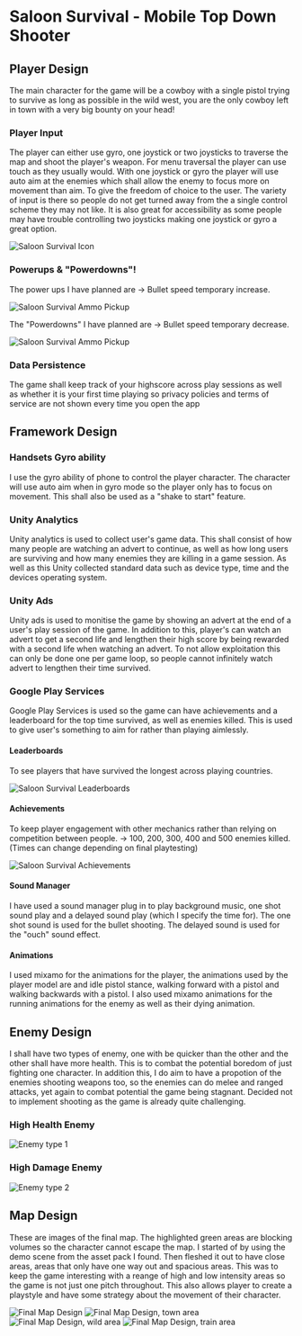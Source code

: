 <h1> Saloon Survival - Mobile Top Down Shooter</h1>

<h2> Player Design </h2>
<p> The main character for the game will be a cowboy with a single pistol trying to survive as long as possible in the wild west, you are the only cowboy left in town with a very big bounty on your head!
 </p>

<h3> Player Input </h3>
<p> The player can either use gyro, one joystick or two joysticks to traverse the map and shoot the player's weapon. For menu traversal the player can use touch as they usually would. With one joystick or gyro the player will use auto aim at the enemies which shall allow the enemy to focus more on movement than aim. To give the freedom of choice to the user. The variety of input is there so people do not get turned away from the a single control scheme they may not like. It is also great for accessibility as some people may have trouble controlling two joysticks making one joystick or gyro a great option.</p>
<img src = "photos/Saloon Survival Icon.png" title ="Saloon Survival Icon">

<h3> Powerups & "Powerdowns"! </h3>

<p> The power ups I have planned are
-> Bullet speed temporary increase. </p>
<img src = "photos/SSAmmoPickup.png" title ="Saloon Survival Ammo Pickup">

The "Powerdowns" I have planned are
-> Bullet speed temporary decrease.</p> 
<img src = "photos/SSPowerdown.PNG" title ="Saloon Survival Ammo Pickup">

<h3> Data Persistence </h3>
<p> The game shall keep track of your highscore across play sessions as well as whether it is your first time playing so privacy policies and terms of service are not shown every time you open the app </p>

<h2> Framework Design </h2>

<h3> Handsets Gyro ability </h3>
<p>I use the gyro ability of phone to control the player character. The character will use auto aim when in gyro mode so the player only has to focus on movement. This shall also be used as a "shake to start" feature. </p>

<h3> Unity Analytics </h3>
<p>Unity analytics is used to collect user's game data. This shall consist of how many people are watching an advert to continue, as well as how long users are surviving and how many enemies they are killing in a game session. As well as this Unity collected standard data such as device type, time and the devices operating system. </p>

<h3> Unity Ads </h3>
<p> Unity ads is used to monitise the game by showing an advert at the end of a user's play session of the game. In addition to this, player's can watch an advert to get a second life and lengthen their high score by being rewarded with a second life when watching an advert. To not allow exploitation this can only be done one per game loop, so people cannot infinitely watch advert to lengthen their time survived. </p>

<h3> Google Play Services </h3>
<p> Google Play Services is used so the game can have achievements and a leaderboard for the top time survived, as well as enemies killed. This is used to give user's something to aim for rather than playing aimlessly. </p>

<h4> Leaderboards </h4>
<p> To see players that have survived the longest across playing countries. </p>

<img src = "photos/LeaderboardStoreListing.png" title ="Saloon Survival Leaderboards">

<h4> Achievements </h4>
<p> To keep player engagement with other mechanics rather than relying on competition between people. -> 100, 200, 300, 400 and 500 enemies killed. (Times can change depending on final playtesting)</p>

<img src = "photos/AchievementStoreListing.png" title ="Saloon Survival Achievements">

<h4> Sound Manager </h4>
I have used a sound manager plug in to play background music, one shot sound play and a delayed sound play (which I specify the time for). The one shot sound is used for the bullet shooting. The delayed sound is used for the "ouch" sound effect. 

<h4> Animations </h4>
I used mixamo for the animations for the player, the animations used by the player model are and idle pistol stance, walking forward with a pistol and walking backwards with a pistol. I also used mixamo animations for the running animations for the enemy as well as their dying animation.

<h2> Enemy Design </h2>
<p> I shall have two types of enemy, one with be quicker than the other and the other shall have more health. This is to combat the potential boredom of just fighting one character. In addition this, I do aim to have a propotion of the enemies shooting weapons too, so the enemies can do melee and ranged attacks, yet again to combat potential the game being stagnant. Decided not to implement shooting as the game is already quite challenging. </p>

<h3> High Health Enemy </h3>
<img src = "photos/SSBadGuy.png" title ="Enemy type 1">

<h3> High Damage Enemy </h3>
<img src = "photos/SSEnemy.png" title ="Enemy type 2">


<h2> Map Design </h2>
<p> These are images of the final map. The highlighted green areas are blocking volumes so the character cannot escape the map. I started of by using the demo scene from the asset pack I found. Then fleshed it out to have close areas, areas that only have one way out and spacious areas. This was to keep the game interesting with a reange of high and low intensity areas so the game is not just one pitch throughout. This also allows player to create a playstyle and have some strategy about the movement of their character.</p>
<img src = "photos/MapFinal.png" title ="Final Map Design">
<img src = "photos/MapTown.png" title ="Final Map Design, town area">
<img src = "photos/MapWild.png" title ="Final Map Design, wild area">
<img src = "photos/MapTrain.png" title ="Final Map Design, train area">
